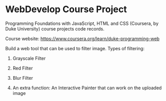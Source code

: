 # WebDevelop Course Project

Programming Foundations with JavaScript, HTML and CSS (Coursera, by Duke University) course projects code records. 

Course website: https://www.coursera.org/learn/duke-programming-web

Build a web tool that can be used to filter image. Types of filtering:

1. Grayscale Filter
 
2. Red Filter

3. Blur Filter 

4. An extra function: An Interactive Painter that can work on the uploaded image


